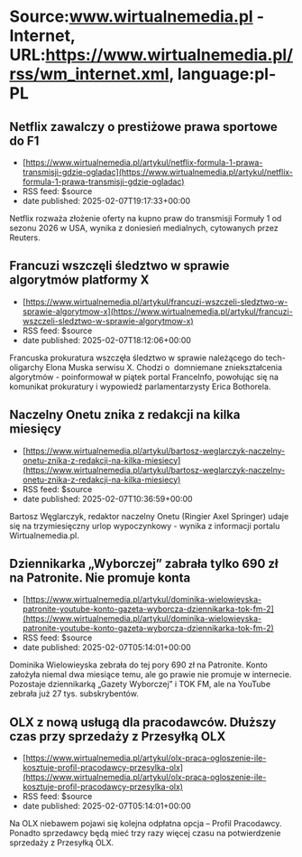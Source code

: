 # Source:www.wirtualnemedia.pl - Internet, URL:https://www.wirtualnemedia.pl/rss/wm_internet.xml, language:pl-PL

## Netflix zawalczy o prestiżowe prawa sportowe do F1
 - [https://www.wirtualnemedia.pl/artykul/netflix-formula-1-prawa-transmisji-gdzie-ogladac](https://www.wirtualnemedia.pl/artykul/netflix-formula-1-prawa-transmisji-gdzie-ogladac)
 - RSS feed: $source
 - date published: 2025-02-07T19:17:33+00:00

Netflix rozważa złożenie oferty na kupno praw do transmisji Formuły 1 od sezonu 2026 w USA, wynika z doniesień medialnych, cytowanych przez Reuters.

## Francuzi wszczęli śledztwo w sprawie algorytmów platformy X
 - [https://www.wirtualnemedia.pl/artykul/francuzi-wszczeli-sledztwo-w-sprawie-algorytmow-x](https://www.wirtualnemedia.pl/artykul/francuzi-wszczeli-sledztwo-w-sprawie-algorytmow-x)
 - RSS feed: $source
 - date published: 2025-02-07T18:12:06+00:00

Francuska prokuratura wszczęła śledztwo w sprawie należącego do tech-oligarchy Elona Muska serwisu X. Chodzi o  domniemane zniekształcenia algorytmów - poinformował w piątek portal FranceInfo, powołując się na komunikat prokuratury i wypowiedź parlamentarzysty Erica Bothorela.

## Naczelny Onetu znika z redakcji na kilka miesięcy
 - [https://www.wirtualnemedia.pl/artykul/bartosz-weglarczyk-naczelny-onetu-znika-z-redakcji-na-kilka-miesiecy](https://www.wirtualnemedia.pl/artykul/bartosz-weglarczyk-naczelny-onetu-znika-z-redakcji-na-kilka-miesiecy)
 - RSS feed: $source
 - date published: 2025-02-07T10:36:59+00:00

Bartosz Węglarczyk, redaktor naczelny Onetu (Ringier Axel Springer) udaje się na trzymiesięczny urlop wypoczynkowy - wynika z informacji portalu Wirtualnemedia.pl.

## Dziennikarka „Wyborczej” zabrała tylko 690 zł na Patronite. Nie promuje konta
 - [https://www.wirtualnemedia.pl/artykul/dominika-wielowieyska-patronite-youtube-konto-gazeta-wyborcza-dziennikarka-tok-fm-2](https://www.wirtualnemedia.pl/artykul/dominika-wielowieyska-patronite-youtube-konto-gazeta-wyborcza-dziennikarka-tok-fm-2)
 - RSS feed: $source
 - date published: 2025-02-07T05:14:01+00:00

Dominika Wielowieyska zebrała do tej pory 690 zł na Patronite. Konto założyła niemal dwa miesiące temu, ale go prawie nie promuje w internecie. Pozostaje dziennikarką „Gazety Wyborczej” i TOK FM, ale na YouTube zebrała już 27 tys. subskrybentów.

## OLX z nową usługą dla pracodawców. Dłuższy czas przy sprzedaży z Przesyłką OLX
 - [https://www.wirtualnemedia.pl/artykul/olx-praca-ogloszenie-ile-kosztuje-profil-pracodawcy-przesylka-olx](https://www.wirtualnemedia.pl/artykul/olx-praca-ogloszenie-ile-kosztuje-profil-pracodawcy-przesylka-olx)
 - RSS feed: $source
 - date published: 2025-02-07T05:14:01+00:00

Na OLX niebawem pojawi się kolejna odpłatna opcja – Profil Pracodawcy. Ponadto sprzedawcy będą mieć trzy razy więcej czasu na potwierdzenie sprzedaży z Przesyłką OLX.

